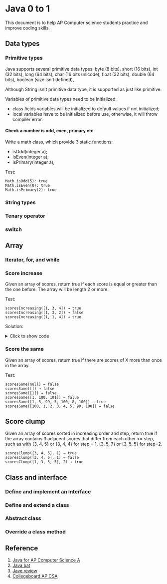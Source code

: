 # Java 0 to 1

This document is to help AP Computer science students practice and improve coding skills.

## Data types

### Primitive types

Java supports several primitive data types: byte (8 bits), short (16 bits), int (32 bits), long (64 bits), char (16 bits unicode), float (32 bits), double (64 bits), boolean (size isn't defined), 

Although String isn't primitive data type, it is supported as just like primitive.

Variables of primitive data types need to be initialized:
- class fields variables will be initialized to default values if not initialized;
- local variables have to be initialized before use, otherwise, it will throw compiler error. 

#### Check a number is odd, even, primary etc

Write a math class, which provide 3 static functions:
- isOdd(integer a);
- isEven(integer a);
- isPrimary(integer a);

Test:

```
Math.isOdd(5): true
Math.isEven(0): true
Math.isPrimary(2): true
```

### String types

### Tenary operator

### switch

## Array

### Iterator, for, and while

### Score increase

Given an array of scores, return true if each score is equal or greater than the one before. The array will be length 2 or more.

Test:

```
scoresIncreasing([1, 3, 4]) → true
scoresIncreasing([1, 3, 2]) → false
scoresIncreasing([1, 1, 4]) → true
```

Solution:

<details>
  <Summary>Click to show code</summary>

```
class ArrayUtils {
  public static boolean scoresIncreasing(final List<int> data) {
    for(int i = 1; i < data.size(); ++i) {
      if (data[i] < data[i-1]) return false;
    }
    return true;
  }

  public static void main(String[] args) {
    System.out.printf("scoresIncreasing([%s]) -> %b", data, scoresIncreasing(data));
  }
}
```
</details>

### Score the same

Given an array of scores, return true if there are scores of X more than once in the array. 

Test:

```
scoresSame(null) → false
scoresSame([]) → false
scoresSame([1]) → false
scoresSame([1, 100, 101]) → falue
scoresSame([1, 5, 99, 5, 100, 8, 100]) → true
scoresSame([100, 1, 2, 3, 4, 5, 99, 100]) → false
```

## Score clump

Given an array of scores sorted in increasing order and step, return true if the array contains 3 adjacent scores that differ from each other <= step, such as with {3, 4, 5} or {3, 4, 4} for step = 1, {3, 5, 7} or {3, 5, 5} for step=2.

```
scoresClump([3, 4, 5], 1) → true
scoresClump([3, 4, 6], 1) → false
scoresClump([1, 3, 5, 5], 2) → true
```

## Class and interface

### Define and implement an interface

### Define and extend a class

### Abstract class

### Override a class method

## Reference
1. [Java for AP Computer Science A](https://secure-media.collegeboard.org/digitalServices/pdf/ap/ap-computer-science-a-java-subset.pdf) 
2. [Java bat](https://codingbat.com/java/AP-1)
3. [Jave review](https://runestone.academy/runestone/books/published/apcsareview/index.html)
4. [Collegeboard AP CSA](https://apstudents.collegeboard.org/courses/ap-computer-science-a/assessment)
